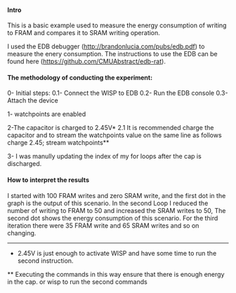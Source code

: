 #### Intro
This is a basic example used to measure the energy consumption of writing to FRAM and compares it to SRAM writing operation.

I used the EDB debugger (http://brandonlucia.com/pubs/edb.pdf) to measure the enery consumption. The instructions to use the EDB can be found here (https://github.com/CMUAbstract/edb-rat). 

#### The methodology of conducting the experiment: 

0- Initial steps:
0.1- Connect the WISP to EDB
0.2- Run the EDB console
0.3- Attach the device 

1- watchpoints are enabled

2-The capacitor is charged to 2.45V* 
2.1 It is recommended charge the capacitor and to stream the watchpoints value on the same line as follows
charge 2.45; stream watchpoints**
 
3- I was manully updating the index of my for loops after the cap is discharged. 

#### How to interpret the results
I started with 100 FRAM writes and zero SRAM write, and the first dot in the graph is the output of this scenario. In the second Loop I reduced the number of writing to FRAM to 50 and increased the SRAM writes to 50, The second dot shows the energy consumption of this scenario. For the third iteration there were 35 FRAM write and 65 SRAM writes and so on changing. 

--------------------------------------------------------

*  2.45V is just enough to activate WISP and have some time to run the second instruction.

** Executing the commands in this way ensure that there is enough energy in the cap. or wisp to run the second commands 


